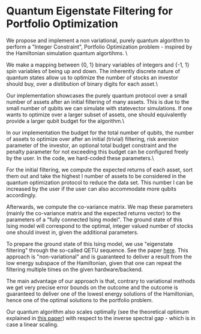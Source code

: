 # Quantum Eigenstate Filtering for Portfolio Optimization

We propose and implement a non variational, purely quantum algorithm to perform a 
"Integer Constraint", Portfolio Optimization problem - inspired by the Hamiltonian simulation
quantum algortihms. \\

We make a mapping between {0, 1} binary variables of integers and {-1, 1} spin variables of
being up and down. The inherently discrete nature of quantum states allow us to optimize 
the number of stocks an investor should buy, over a distibution of binary digits for each 
asset.\\

Our implementation showcases the purely quantum protocol over a small number of assets after
an initial filtering of many assets. This is due to the small number of qubits we can 
simulate with statevector simulations. If one wants to optimize over a larger subset of assets,
one should equivalently provide a larger qubit budget for the algorithm.\\

In our implementation the budget for the total number of qubits, the number of assets to optimize over after an initial (trivial) filtering, risk aversion parameter of the investor, an optional total budget constraint and the penalty parameter for not exceeding this budget
can be configured freely by the user. In the code, we hard-coded these parameters.\\

For the initial filtering, we compute the expected returns of each asset, sort them out and take the highest l number of assets to be considered in the quantum optimization protocol to reduce the
data set. This number l can be increased by the user if the user can also accommodate more qubits 
accordingly.

Afterwards, we compute the co-variance matrix. We map these parameters (mainly the co-variance matrix and the expected returns vector) to the parameters of a "fully connected Ising model". The ground state of this Ising model will correspond to the optimal, integer valued number of stocks one should invest in,
given the additional parameters. 

To prepare the ground state of this Ising model, we use "eigenstate filtering" through the so-called QETU sequence. See the paper [here](https://journals.aps.org/prxquantum/abstract/10.1103/PRXQuantum.3.040305). This approach is "non-variational" and is guaranteed to deliver a result from the low energy subspace of the Hamiltonian, given that one can repeat the filtering multiple times on the given hardware/backend.

The main advantage of our approach is that, contrary to variational methods we get very precise error bounds on the outcome and the outcome is guaranteed to deliver one of the lowest energy solutions of the Hamiltonian, hence one of the optimal solutions to the portfolio problem.

Our quantum algorithm also scales optimally (see the theoretical optimum explained in [this paper](https://arxiv.org/abs/2002.12508)) with respect to the inverse spectral gap - which is in case a linear scaling.






